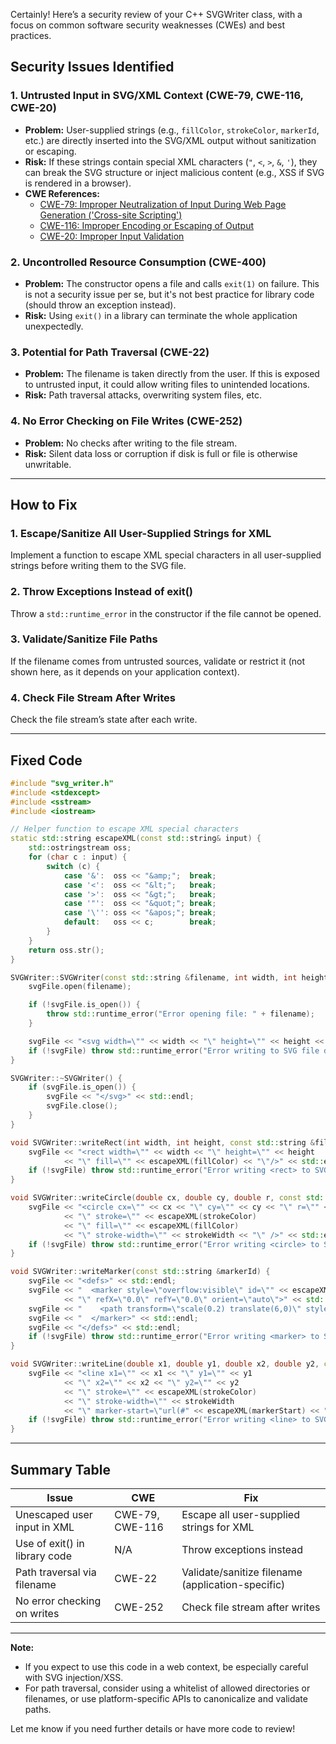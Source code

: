 Certainly! Here’s a security review of your C++ SVGWriter class, with a focus on common software security weaknesses (CWEs) and best practices.

## Security Issues Identified

### 1. **Untrusted Input in SVG/XML Context (CWE-79, CWE-116, CWE-20)**
- **Problem:** User-supplied strings (e.g., `fillColor`, `strokeColor`, `markerId`, etc.) are directly inserted into the SVG/XML output without sanitization or escaping.
- **Risk:** If these strings contain special XML characters (`"`, `<`, `>`, `&`, `'`), they can break the SVG structure or inject malicious content (e.g., XSS if SVG is rendered in a browser).
- **CWE References:**
  - [CWE-79: Improper Neutralization of Input During Web Page Generation ('Cross-site Scripting')](https://cwe.mitre.org/data/definitions/79.html)
  - [CWE-116: Improper Encoding or Escaping of Output](https://cwe.mitre.org/data/definitions/116.html)
  - [CWE-20: Improper Input Validation](https://cwe.mitre.org/data/definitions/20.html)

### 2. **Uncontrolled Resource Consumption (CWE-400)**
- **Problem:** The constructor opens a file and calls `exit(1)` on failure. This is not a security issue per se, but it's not best practice for library code (should throw an exception instead).
- **Risk:** Using `exit()` in a library can terminate the whole application unexpectedly.

### 3. **Potential for Path Traversal (CWE-22)**
- **Problem:** The filename is taken directly from the user. If this is exposed to untrusted input, it could allow writing files to unintended locations.
- **Risk:** Path traversal attacks, overwriting system files, etc.

### 4. **No Error Checking on File Writes (CWE-252)**
- **Problem:** No checks after writing to the file stream.
- **Risk:** Silent data loss or corruption if disk is full or file is otherwise unwritable.

---

## How to Fix

### 1. **Escape/Sanitize All User-Supplied Strings for XML**
Implement a function to escape XML special characters in all user-supplied strings before writing them to the SVG file.

### 2. **Throw Exceptions Instead of exit()**
Throw a `std::runtime_error` in the constructor if the file cannot be opened.

### 3. **Validate/Sanitize File Paths**
If the filename comes from untrusted sources, validate or restrict it (not shown here, as it depends on your application context).

### 4. **Check File Stream After Writes**
Check the file stream’s state after each write.

---

## Fixed Code

```cpp
#include "svg_writer.h"
#include <stdexcept>
#include <sstream>
#include <iostream>

// Helper function to escape XML special characters
static std::string escapeXML(const std::string& input) {
    std::ostringstream oss;
    for (char c : input) {
        switch (c) {
            case '&':  oss << "&amp;";  break;
            case '<':  oss << "&lt;";   break;
            case '>':  oss << "&gt;";   break;
            case '"':  oss << "&quot;"; break;
            case '\'': oss << "&apos;"; break;
            default:   oss << c;        break;
        }
    }
    return oss.str();
}

SVGWriter::SVGWriter(const std::string &filename, int width, int height) {
    svgFile.open(filename);

    if (!svgFile.is_open()) {
        throw std::runtime_error("Error opening file: " + filename);
    }

    svgFile << "<svg width=\"" << width << "\" height=\"" << height << "\" xmlns=\"http://www.w3.org/2000/svg\">" << std::endl;
    if (!svgFile) throw std::runtime_error("Error writing to SVG file during header.");
}

SVGWriter::~SVGWriter() {
    if (svgFile.is_open()) {
        svgFile << "</svg>" << std::endl;
        svgFile.close();
    }
}

void SVGWriter::writeRect(int width, int height, const std::string &fillColor) {
    svgFile << "<rect width=\"" << width << "\" height=\"" << height
            << "\" fill=\"" << escapeXML(fillColor) << "\"/>" << std::endl;
    if (!svgFile) throw std::runtime_error("Error writing <rect> to SVG file.");
}

void SVGWriter::writeCircle(double cx, double cy, double r, const std::string &strokeColor, const std::string &fillColor, double strokeWidth) {
    svgFile << "<circle cx=\"" << cx << "\" cy=\"" << cy << "\" r=\"" << r
            << "\" stroke=\"" << escapeXML(strokeColor)
            << "\" fill=\"" << escapeXML(fillColor)
            << "\" stroke-width=\"" << strokeWidth << "\" />" << std::endl;
    if (!svgFile) throw std::runtime_error("Error writing <circle> to SVG file.");
}

void SVGWriter::writeMarker(const std::string &markerId) {
    svgFile << "<defs>" << std::endl;
    svgFile << "  <marker style=\"overflow:visible\" id=\"" << escapeXML(markerId)
            << "\" refX=\"0.0\" refY=\"0.0\" orient=\"auto\">" << std::endl;
    svgFile << "    <path transform=\"scale(0.2) translate(6,0)\" style=\"fill-rule:evenodd;fill:context-stroke;stroke:context-stroke;stroke-width:1.0pt\" d=\"M 0.0,0.0 L 5.0,-5.0 L -12.5,0.0 L 5.0,5.0 L 0.0,0.0 z \" />" << std::endl;
    svgFile << "  </marker>" << std::endl;
    svgFile << "</defs>" << std::endl;
    if (!svgFile) throw std::runtime_error("Error writing <marker> to SVG file.");
}

void SVGWriter::writeLine(double x1, double y1, double x2, double y2, const std::string &strokeColor, double strokeWidth, const std::string &markerStart) {
    svgFile << "<line x1=\"" << x1 << "\" y1=\"" << y1
            << "\" x2=\"" << x2 << "\" y2=\"" << y2
            << "\" stroke=\"" << escapeXML(strokeColor)
            << "\" stroke-width=\"" << strokeWidth
            << "\" marker-start=\"url(#" << escapeXML(markerStart) << ")\" />" << std::endl;
    if (!svgFile) throw std::runtime_error("Error writing <line> to SVG file.");
}
```

---

## Summary Table

| Issue | CWE | Fix |
|-------|-----|-----|
| Unescaped user input in XML | CWE-79, CWE-116 | Escape all user-supplied strings for XML |
| Use of exit() in library code | N/A | Throw exceptions instead |
| Path traversal via filename | CWE-22 | Validate/sanitize filename (application-specific) |
| No error checking on writes | CWE-252 | Check file stream after writes |

---

**Note:**  
- If you expect to use this code in a web context, be especially careful with SVG injection/XSS.
- For path traversal, consider using a whitelist of allowed directories or filenames, or use platform-specific APIs to canonicalize and validate paths.

Let me know if you need further details or have more code to review!